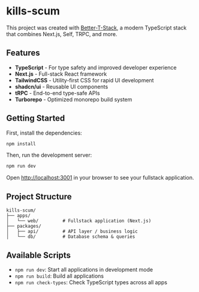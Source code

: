# kills-scum

This project was created with [Better-T-Stack](https://github.com/AmanVarshney01/create-better-t-stack), a modern TypeScript stack that combines Next.js, Self, TRPC, and more.

## Features

- **TypeScript** - For type safety and improved developer experience
- **Next.js** - Full-stack React framework
- **TailwindCSS** - Utility-first CSS for rapid UI development
- **shadcn/ui** - Reusable UI components
- **tRPC** - End-to-end type-safe APIs
- **Turborepo** - Optimized monorepo build system

## Getting Started

First, install the dependencies:

```bash
npm install
```


Then, run the development server:

```bash
npm run dev
```

Open [http://localhost:3001](http://localhost:3001) in your browser to see your fullstack application.







## Project Structure

```
kills-scum/
├── apps/
│   └── web/         # Fullstack application (Next.js)
├── packages/
│   ├── api/         # API layer / business logic
│   └── db/          # Database schema & queries
```

## Available Scripts

- `npm run dev`: Start all applications in development mode
- `npm run build`: Build all applications
- `npm run check-types`: Check TypeScript types across all apps
